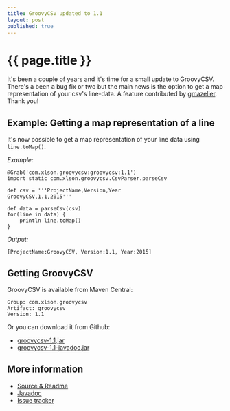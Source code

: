 ```yaml
---
title: GroovyCSV updated to 1.1
layout: post
published: true
---
```


{{ page.title }}
================

It's been a couple of years and it's time for a small update to
GroovyCSV. There's a been a bug fix or two but the main news is the
option to get a map representation of your csv's line-data. A feature contributed by
[gmazelier](https://github.com/xlson/groovycsv/commits/master?author=gmazelier). Thank you!

## Example: Getting a map representation of a line

It's now possible to get a map representation of your line data using `line.toMap()`.

*Example:*

    @Grab('com.xlson.groovycsv:groovycsv:1.1')
    import static com.xlson.groovycsv.CsvParser.parseCsv
    
    def csv = '''ProjectName,Version,Year
    GroovyCSV,1.1,2015'''
    
    def data = parseCsv(csv)
    for(line in data) {
        println line.toMap()
    }

*Output:*

    [ProjectName:GroovyCSV, Version:1.1, Year:2015]

## Getting GroovyCSV

GroovyCSV is available from Maven Central:

    Group: com.xlson.groovycsv
    Artifact: groovycsv
    Version: 1.1

Or you can download it from Github:

* [groovycsv-1.1.jar](https://github.com/xlson/groovycsv/releases/download/releases%2F1.1/groovycsv-1.1.jar)
* [groovycsv-1.1-javadoc.jar](https://github.com/xlson/groovycsv/releases/download/releases%2F1.1/groovycsv-1.1-javadoc.jar)

## More information

* [Source & Readme](http://github.com/xlson/groovycsv)
* [Javadoc](http://xlson.github.com/groovycsv/docs/1.1/javadoc)
* [Issue tracker](http://github.com/xlson/groovycsv/issues)
